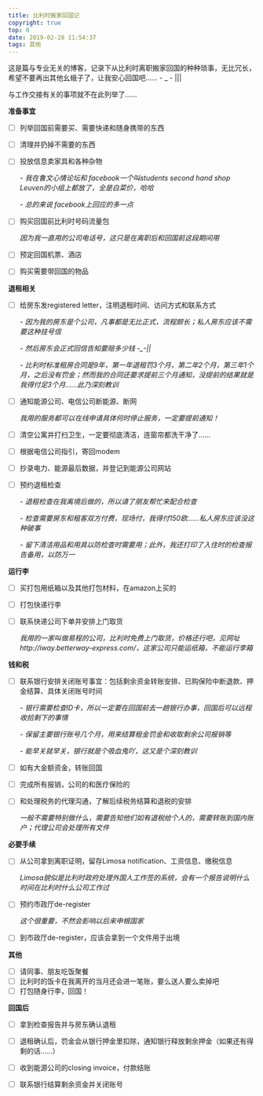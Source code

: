 ```yaml
---
title: 比利时搬家回国记
copyright: true
top: 0
date: 2019-02-28 11:54:37
tags: 其他
---
```


这是篇与专业无关的博客，记录下从比利时离职搬家回国的种种琐事，无比冗长，希望不要再出其他幺蛾子了，让我安心回国吧...... - _ - ||| 

与工作交接有关的事项就不在此列举了......

**准备事宜**

- [ ] 列举回国前需要买、需要快递和随身携带的东西

- [ ] 清理并扔掉不需要的东西

- [ ] 投放信息卖家具和各种杂物

  *- 我在鲁文心情论坛和 facebook一个叫students second hand shop Leuven的小组上都放了，全是白菜价，哈哈*

  *- 总的来说 facebook上回应的多一点*

- [ ] 购买回国前比利时号码流量包

  *因为我一直用的公司电话号，这只是在离职后和回国前这段期间用*

- [ ] 预定回国机票、酒店

- [ ] 购买需要带回国的物品

**退租相关**

- [ ] 给房东发registered letter，注明退租时间、访问方式和联系方式

  *- 因为我的房东是个公司，凡事都是无比正式，流程颇长；私人房东应该不需要这种挂号信*

  *- 然后房东会正式回信告知要赔多少钱  -_-||*

  *- 比利时标准租房合同是9年，第一年退租罚3个月，第二年2个月，第三年1个月，之后没有罚金；然而我的合同还要求提前三个月通知，没提前的结果就是我得付足3个月......此乃深刻教训*

- [ ] 通知能源公司、电信公司断能源、断网

  *我用的服务都可以在线申请具体何时停止服务，一定要提前通知！*

- [ ] 清空公寓并打扫卫生，一定要彻底清洁，连窗帘都洗干净了......

- [ ] 根据电信公司指引，寄回modem

- [ ] 抄录电力、能源最后数据，并登记到能源公司网站

- [ ] 预约退租检查

  *- 退租检查在我离境后做的，所以请了朋友帮忙来配合检查*

  *- 检查需要房东和租客双方付费，现场付，我得付150欧......私人房东应该没这种破事*

  *- 留下清洁用品和用具以防检查时需要用；此外，我还打印了入住时的检查报告备用，以防万一*

**运行李**

- [ ] 买打包用纸箱以及其他打包材料，在amazon上买的

- [ ] 打包快递行李

- [ ] 联系快递公司下单并安排上门取货

  *我用的一家叫做易程的公司，比利时免费上门取货，价格还行吧，见网址http://iway.betterway-express.com/，这家公司只能运纸箱，不能运行李箱*

**钱和税**

- [ ] 联系银行安排关闭账号事宜：包括剩余资金转账安排、已购保险中断退款、押金结算、具体关闭账号时间

  *- 银行需要检查ID卡，所以一定要在回国前去一趟银行办事，回国后可以远程收拾剩下的事情*

  *- 保留主要银行账号几个月，用来结算租金罚金和收取剩余公司报销等*

  *- 能早关就早关，银行就是个吸血鬼吖，这又是个深刻教训*

- [ ] 如有大金额资金，转账回国

- [ ] 完成所有报销，公司的和医疗保险的

- [ ] 和处理税务的代理沟通，了解后续税务结算和退税的安排

  *一般不需要特别做什么，需要告知他们如有退税给个人的，需要转账到国内账户；代理公司会处理所有文件*

**必要手续**

- [ ] 从公司拿到离职证明，留存Limosa notification、工资信息、缴税信息

  *Limosa貌似是比利时政府处理外国人工作签的系统，会有一个报告说明什么时间在比利时什么公司工作过*

- [ ] 预约市政厅de-register

  *这个很重要，不然会影响以后来申根国家*

- [ ] 到市政厅de-register，应该会拿到一个文件用于出境

**其他**

- [ ] 请同事、朋友吃饭聚餐
- [ ] 比利时的饭卡在我离开的当月还会进一笔账，要么送人要么卖掉吧
- [ ] 打包随身行李，回国！

**回国后**

- [ ] 拿到检查报告并与房东确认退租

- [ ] 退租确认后，罚金会从银行押金里扣除，通知银行释放剩余押金（如果还有得剩的话......）
- [ ] 收到能源公司的closing invoice，付款结账
- [ ] 联系银行结算剩余资金并关闭账号